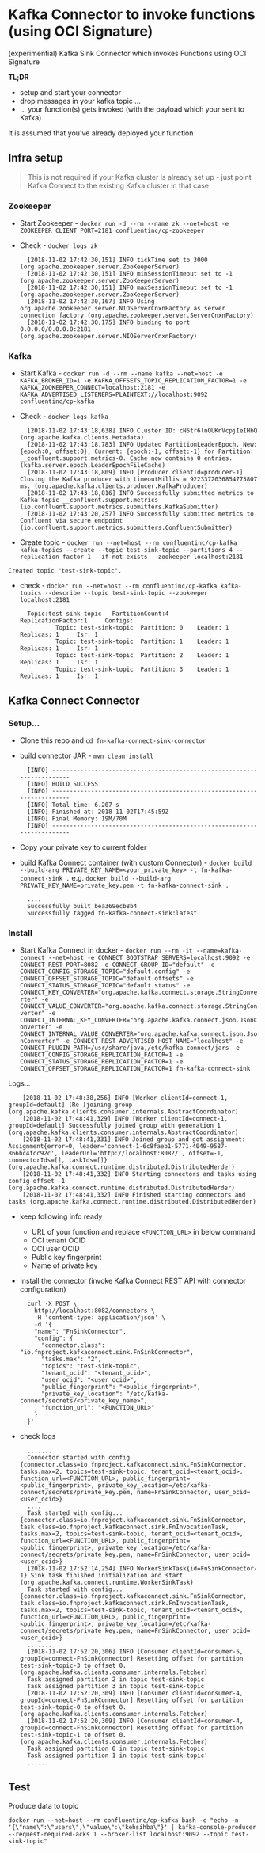 # Kafka Connector to invoke functions (using OCI Signature)

(experimential) Kafka Sink Connector which invokes Functions using OCI Signature

**TL;DR**

- setup and start your connector
- drop messages in your kafka topic ...
- ... your function(s) gets invoked (with the payload which your sent to Kafka)



It is assumed that you've already deployed your function 

## Infra setup

> This is not required if your Kafka cluster is already set up - just point Kafka Connect to the existing Kafka cluster in that case

### Zookeeper

- Start Zookeeper - `docker run -d --rm --name zk --net=host -e ZOOKEEPER_CLIENT_PORT=2181 confluentinc/cp-zookeeper`
- Check - `docker logs zk`

		[2018-11-02 17:42:30,151] INFO tickTime set to 3000 (org.apache.zookeeper.server.ZooKeeperServer)
		[2018-11-02 17:42:30,151] INFO minSessionTimeout set to -1 (org.apache.zookeeper.server.ZooKeeperServer)
		[2018-11-02 17:42:30,151] INFO maxSessionTimeout set to -1 (org.apache.zookeeper.server.ZooKeeperServer)
		[2018-11-02 17:42:30,167] INFO Using org.apache.zookeeper.server.NIOServerCnxnFactory as server connection factory (org.apache.zookeeper.server.ServerCnxnFactory)
		[2018-11-02 17:42:30,175] INFO binding to port 0.0.0.0/0.0.0.0:2181 (org.apache.zookeeper.server.NIOServerCnxnFactory)

### Kafka

- Start Kafka - `docker run -d --rm --name kafka --net=host -e KAFKA_BROKER_ID=1 -e KAFKA_OFFSETS_TOPIC_REPLICATION_FACTOR=1 -e KAFKA_ZOOKEEPER_CONNECT=localhost:2181 -e KAFKA_ADVERTISED_LISTENERS=PLAINTEXT://localhost:9092 confluentinc/cp-kafka`
- Check - `docker logs kafka`

		[2018-11-02 17:43:18,638] INFO Cluster ID: cN5tr6lnQUKnVcpjIeIHbQ (org.apache.kafka.clients.Metadata)
		[2018-11-02 17:43:18,783] INFO Updated PartitionLeaderEpoch. New: {epoch:0, offset:0}, Current: {epoch:-1, offset:-1} for Partition: __confluent.support.metrics-0. Cache now contains 0 entries. (kafka.server.epoch.LeaderEpochFileCache)
		[2018-11-02 17:43:18,809] INFO [Producer clientId=producer-1] Closing the Kafka producer with timeoutMillis = 9223372036854775807 ms. (org.apache.kafka.clients.producer.KafkaProducer)
		[2018-11-02 17:43:18,816] INFO Successfully submitted metrics to Kafka topic __confluent.support.metrics (io.confluent.support.metrics.submitters.KafkaSubmitter)
		[2018-11-02 17:43:20,257] INFO Successfully submitted metrics to Confluent via secure endpoint (io.confluent.support.metrics.submitters.ConfluentSubmitter)

- Create topic - `docker run --net=host --rm confluentinc/cp-kafka kafka-topics --create --topic test-sink-topic --partitions 4 --replication-factor 1 --if-not-exists --zookeeper localhost:2181`

`Created topic "test-sink-topic".`

- check - `docker run --net=host --rm confluentinc/cp-kafka kafka-topics --describe --topic test-sink-topic --zookeeper localhost:2181`

		Topic:test-sink-topic   PartitionCount:4        ReplicationFactor:1     Configs:
		        Topic: test-sink-topic  Partition: 0    Leader: 1       Replicas: 1     Isr: 1
		        Topic: test-sink-topic  Partition: 1    Leader: 1       Replicas: 1     Isr: 1
		        Topic: test-sink-topic  Partition: 2    Leader: 1       Replicas: 1     Isr: 1
		        Topic: test-sink-topic  Partition: 3    Leader: 1       Replicas: 1     Isr: 1

## Kafka Connect Connector

### Setup...

- Clone this repo and `cd fn-kafka-connect-sink-connector`
- build connector JAR - `mvn clean install`

		[INFO] ------------------------------------------------------------------------
		[INFO] BUILD SUCCESS
		[INFO] ------------------------------------------------------------------------
		[INFO] Total time: 6.207 s
		[INFO] Finished at: 2018-11-02T17:45:59Z
		[INFO] Final Memory: 19M/70M
		[INFO] ------------------------------------------------------------------------


- Copy your private key to current folder
- build Kafka Connect container (with custom Connector) - `docker build --build-arg PRIVATE_KEY_NAME=<your_private_key> -t fn-kafka-connect-sink .` e.g. `docker build --build-arg PRIVATE_KEY_NAME=private_key.pem -t fn-kafka-connect-sink .`

		....
		Successfully built bea369ecb8b4
		Successfully tagged fn-kafka-connect-sink:latest

### Install

- Start Kafka Connect in docker - `docker run --rm -it --name=kafka-connect --net=host -e CONNECT_BOOTSTRAP_SERVERS=localhost:9092 -e CONNECT_REST_PORT=8082 -e CONNECT_GROUP_ID="default" -e CONNECT_CONFIG_STORAGE_TOPIC="default.config" -e CONNECT_OFFSET_STORAGE_TOPIC="default.offsets" -e CONNECT_STATUS_STORAGE_TOPIC="default.status" -e CONNECT_KEY_CONVERTER="org.apache.kafka.connect.storage.StringConverter" -e CONNECT_VALUE_CONVERTER="org.apache.kafka.connect.storage.StringConverter" -e CONNECT_INTERNAL_KEY_CONVERTER="org.apache.kafka.connect.json.JsonConverter" -e CONNECT_INTERNAL_VALUE_CONVERTER="org.apache.kafka.connect.json.JsonConverter" -e CONNECT_REST_ADVERTISED_HOST_NAME="localhost" -e CONNECT_PLUGIN_PATH=/usr/share/java,/etc/kafka-connect/jars -e CONNECT_CONFIG_STORAGE_REPLICATION_FACTOR=1 -e CONNECT_STATUS_STORAGE_REPLICATION_FACTOR=1 -e CONNECT_OFFSET_STORAGE_REPLICATION_FACTOR=1 fn-kafka-connect-sink`

Logs...


		[2018-11-02 17:48:38,256] INFO [Worker clientId=connect-1, groupId=default] (Re-)joining group (org.apache.kafka.clients.consumer.internals.AbstractCoordinator)
		[2018-11-02 17:48:41,329] INFO [Worker clientId=connect-1, groupId=default] Successfully joined group with generation 1 (org.apache.kafka.clients.consumer.internals.AbstractCoordinator)
		[2018-11-02 17:48:41,331] INFO Joined group and got assignment: Assignment{error=0, leader='connect-1-6c8faeb1-5771-4049-9587-866bc4fcc92c', leaderUrl='http://localhost:8082/', offset=-1, connectorIds=[], taskIds=[]} (org.apache.kafka.connect.runtime.distributed.DistributedHerder)
		[2018-11-02 17:48:41,332] INFO Starting connectors and tasks using config offset -1 (org.apache.kafka.connect.runtime.distributed.DistributedHerder)
		[2018-11-02 17:48:41,332] INFO Finished starting connectors and tasks (org.apache.kafka.connect.runtime.distributed.DistributedHerder)

- keep following info ready 
	- URL of your function and replace `<FUNCTION_URL>` in below command
	- OCI tenant OCID
	- OCI user OCID
	- Public key fingerprint
	- Name of private key
- Install the connector (invoke Kafka Connect REST API with connector configuration)

		curl -X POST \
		  http://localhost:8082/connectors \
		  -H 'content-type: application/json' \
		  -d '{
		  "name": "FnSinkConnector",
		  "config": {
		    "connector.class": "io.fnproject.kafkaconnect.sink.FnSinkConnector",
		    "tasks.max": "2",
		    "topics": "test-sink-topic",
		    "tenant_ocid": "<tenant_ocid>",
		    "user_ocid": "<user_ocid>",
		    "public_fingerprint": "<public_fingerprint>",
		    "private_key_location": "/etc/kafka-connect/secrets/<private_key_name>",
		    "function_url": "<FUNCTION_URL>"
		  }
		}'

- check logs
	
		.......
		Connector started with config {connector.class=io.fnproject.kafkaconnect.sink.FnSinkConnector, tasks.max=2, topics=test-sink-topic, tenant_ocid=<tenant_ocid>, function_url=<FUNCTION_URL>, public_fingerprint=<public_fingerprint>, private_key_location=/etc/kafka-connect/secrets/private_key.pem, name=FnSinkConnector, user_ocid=<user_ocid>}
		....
		Task started with config... {connector.class=io.fnproject.kafkaconnect.sink.FnSinkConnector, task.class=io.fnproject.kafkaconnect.sink.FnInvocationTask, tasks.max=2, topics=test-sink-topic, tenant_ocid=<tenant_ocid>, function_url=<FUNCTION_URL>, public_fingerprint=<public_fingerprint>, private_key_location=/etc/kafka-connect/secrets/private_key.pem, name=FnSinkConnector, user_ocid=<user_ocid>}
		[2018-11-02 17:52:14,254] INFO WorkerSinkTask{id=FnSinkConnector-1} Sink task finished initialization and start (org.apache.kafka.connect.runtime.WorkerSinkTask)
		Task started with config... {connector.class=io.fnproject.kafkaconnect.sink.FnSinkConnector, task.class=io.fnproject.kafkaconnect.sink.FnInvocationTask, tasks.max=2, topics=test-sink-topic, tenant_ocid=<tenant_ocid>, function_url=<FUNCTION_URL>, public_fingerprint=<public_fingerprint>, private_key_location=/etc/kafka-connect/secrets/private_key.pem, name=FnSinkConnector, user_ocid=<user_ocid>}
		.......
		[2018-11-02 17:52:20,306] INFO [Consumer clientId=consumer-5, groupId=connect-FnSinkConnector] Resetting offset for partition test-sink-topic-3 to offset 0. (org.apache.kafka.clients.consumer.internals.Fetcher)
		Task assigned partition 2 in topic test-sink-topic
		Task assigned partition 3 in topic test-sink-topic
		[2018-11-02 17:52:20,309] INFO [Consumer clientId=consumer-4, groupId=connect-FnSinkConnector] Resetting offset for partition test-sink-topic-0 to offset 0. (org.apache.kafka.clients.consumer.internals.Fetcher)
		[2018-11-02 17:52:20,309] INFO [Consumer clientId=consumer-4, groupId=connect-FnSinkConnector] Resetting offset for partition test-sink-topic-1 to offset 0. (org.apache.kafka.clients.consumer.internals.Fetcher)
		Task assigned partition 0 in topic test-sink-topic
		Task assigned partition 1 in topic test-sink-topic'
		......

## Test

Produce data to topic

`docker run --net=host --rm confluentinc/cp-kafka bash -c "echo -n '{\"name\":\"users\",\"value\":\"kehsihba\"}' | kafka-console-producer --request-required-acks 1 --broker-list localhost:9092 --topic test-sink-topic"`
